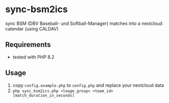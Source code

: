 # sync-bsm2ics

sync BSM (DBV Baseball- und Softball-Manager) matches into a nextcloud calendar (using CALDAV)

## Requirements

- tested with PHP 8.2

## Usage

1. copy `config.example.php` to `config.php` and replace your nextcloud data
2. `php sync_bsm2ics.php <leage_group> <team_id> [match_duration_in_seconds]`

